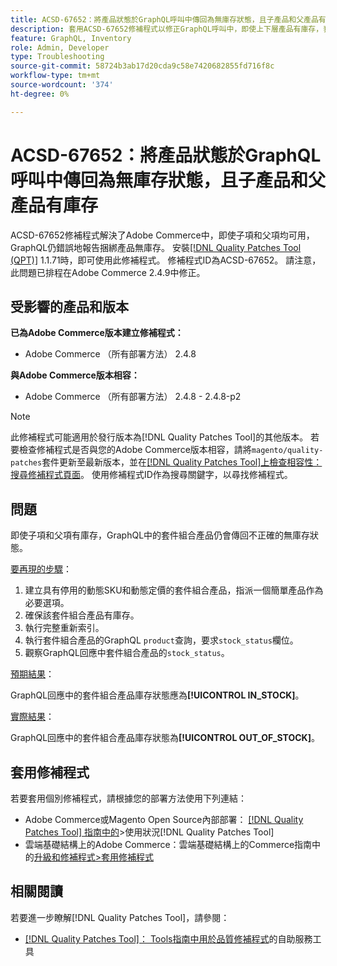 ```yaml
---
title: ACSD-67652：將產品狀態於GraphQL呼叫中傳回為無庫存狀態，且子產品和父產品有庫存
description: 套用ACSD-67652修補程式以修正GraphQL呼叫中，即使上下層產品有庫存，套件產品狀態仍會傳回為無庫存的Adobe Commerce問題。
feature: GraphQL, Inventory
role: Admin, Developer
type: Troubleshooting
source-git-commit: 58724b3ab17d20cda9c58e7420682855fd716f8c
workflow-type: tm+mt
source-wordcount: '374'
ht-degree: 0%

---
```



# ACSD-67652：將產品狀態於GraphQL呼叫中傳回為無庫存狀態，且子產品和父產品有庫存

ACSD-67652修補程式解決了Adobe Commerce中，即使子項和父項均可用，GraphQL仍錯誤地報告捆綁產品無庫存。 安裝[[!DNL Quality Patches Tool (QPT)]](/help/tools/quality-patches-tool/quality-patches-tool-to-self-serve-quality-patches.md) 1.1.71時，即可使用此修補程式。 修補程式ID為ACSD-67652。 請注意，此問題已排程在Adobe Commerce 2.4.9中修正。

## 受影響的產品和版本

**已為Adobe Commerce版本建立修補程式：**

* Adobe Commerce （所有部署方法） 2.4.8

**與Adobe Commerce版本相容：**

* Adobe Commerce （所有部署方法） 2.4.8 - 2.4.8-p2

>[!NOTE]
>
>此修補程式可能適用於發行版本為[!DNL Quality Patches Tool]的其他版本。 若要檢查修補程式是否與您的Adobe Commerce版本相容，請將`magento/quality-patches`套件更新至最新版本，並在[[!DNL Quality Patches Tool]上檢查相容性：搜尋修補程式頁面](https://experienceleague.adobe.com/tools/commerce-quality-patches/index.html)。 使用修補程式ID作為搜尋關鍵字，以尋找修補程式。

## 問題

即使子項和父項有庫存，GraphQL中的套件組合產品仍會傳回不正確的無庫存狀態。

<u>要再現的步驟</u>：

1. 建立具有停用的動態SKU和動態定價的套件組合產品，指派一個簡單產品作為必要選項。
1. 確保該套件組合產品有庫存。
1. 執行完整重新索引。
1. 執行套件組合產品的GraphQL `product`查詢，要求`stock_status`欄位。
1. 觀察GraphQL回應中套件組合產品的`stock_status`。


<u>預期結果</u>：

GraphQL回應中的套件組合產品庫存狀態應為&#x200B;**[!UICONTROL IN_STOCK]**。

<u>實際結果</u>：

GraphQL回應中的套件組合產品庫存狀態為&#x200B;**[!UICONTROL OUT_OF_STOCK]**。


## 套用修補程式

若要套用個別修補程式，請根據您的部署方法使用下列連結：

* Adobe Commerce或Magento Open Source內部部署： [[!DNL Quality Patches Tool] 指南中的](/help/tools/quality-patches-tool/usage.md)>使用狀況[!DNL Quality Patches Tool]
* 雲端基礎結構上的Adobe Commerce：雲端基礎結構上的Commerce指南中的[升級和修補程式>套用修補程式](https://experienceleague.adobe.com/docs/commerce-cloud-service/user-guide/develop/upgrade/apply-patches.html)

## 相關閱讀

若要進一步瞭解[!DNL Quality Patches Tool]，請參閱：

* [[!DNL Quality Patches Tool]： Tools指南中用於品質修補程式](/help/tools/quality-patches-tool/quality-patches-tool-to-self-serve-quality-patches.md)的自助服務工具
